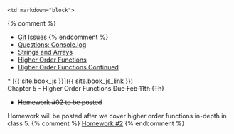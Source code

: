 	<td markdown="block">
{% comment %}
* [Git Issues](slides/04/git-issues.html)
{% endcomment %}
* [Questions: Console.log](slides/04/questions-log.html)
* [Strings and Arrays](slides/04/strings-arrays.html)
* [Higher Order Functions](slides/04/higher-order-functions.html) 
* [Higher Order Functions Continued](slides/04/higher-order-functions-continued.html) 

</td>
	<td markdown="block">
* [{{ site.book_js }}]({{ site.book_js_link }}) <br> Chapter 5 - Higher Order Functions
</td>
	<td markdown="block">
<strike>Due Feb 11th (Th)</strike>

* <strike>Homework #02 to be posted</strike>

Homework will be posted after we cover higher order functions in-depth in class 5.
{% comment %}
[Homework #2](assignments.html#hw02)
{% endcomment %}
</td>
